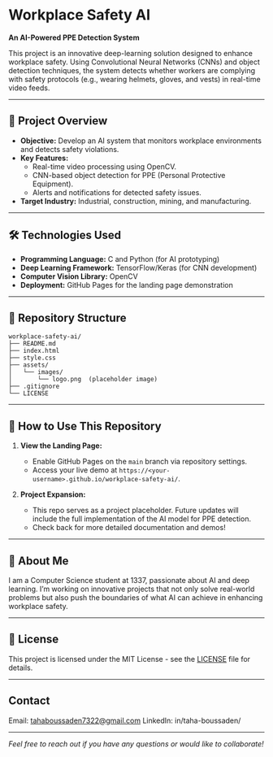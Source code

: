 # Workplace Safety AI

**An AI-Powered PPE Detection System**

This project is an innovative deep-learning solution designed to enhance workplace safety.
Using Convolutional Neural Networks (CNNs) and object detection techniques, the system detects 
whether workers are complying with safety protocols (e.g., wearing helmets, gloves, and vests) in real-time video feeds.

---

## 🚀 Project Overview

- **Objective:** Develop an AI system that monitors workplace environments and detects safety violations.
- **Key Features:**
  - Real-time video processing using OpenCV.
  - CNN-based object detection for PPE (Personal Protective Equipment).
  - Alerts and notifications for detected safety issues.
- **Target Industry:** Industrial, construction, mining, and manufacturing.

---

## 🛠 Technologies Used

- **Programming Language:** C and Python (for AI prototyping)
- **Deep Learning Framework:** TensorFlow/Keras (for CNN development)
- **Computer Vision Library:** OpenCV
- **Deployment:** GitHub Pages for the landing page demonstration

---

## 📂 Repository Structure
```
workplace-safety-ai/
├── README.md
├── index.html
├── style.css
├── assets/
│   └── images/
│       └── logo.png  (placeholder image)
├── .gitignore
└── LICENSE

```

---

## 🔧 How to Use This Repository

1. **View the Landing Page:**
   - Enable GitHub Pages on the `main` branch via repository settings.
   - Access your live demo at `https://<your-username>.github.io/workplace-safety-ai/`.

2. **Project Expansion:**
   - This repo serves as a project placeholder. Future updates will include the full implementation of the AI model for PPE detection.
   - Check back for more detailed documentation and demos!

---

## 👥 About Me

I am a Computer Science student at 1337, passionate about AI and deep learning.
I’m working on innovative projects that not only solve real-world problems but 
also push the boundaries of what AI can achieve in enhancing workplace safety.

---

## 📄 License

This project is licensed under the MIT License - see the [LICENSE](LICENSE) file for details.

---

## Contact
Email: tahaboussaden7322@gmail.com
LinkedIn: in/taha-boussaden/

---

*Feel free to reach out if you have any questions or would like to collaborate!*
